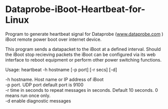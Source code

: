 # Dataprobe-iBoot-Heartbeat-for-Linux

  Program to generate heartbeat signal for Dataprobe (www.dataprobe.com )
  iBoot remote power boot over internet device.
 
  This program sends a datapacket to the iBoot at a defined interval. Should the
  iBoot stop recieving packets the iBoot can be configured via its web interface to reboot
  equipment or perform other power switching functions.
 
  Usage:
  heartbeat -h hostname [-p port] [-r secs] [-d]
  
  -h hostname. Host name or IP address of iBoot<br>
  -p port. UDP port default port is 9100<br>
  -r time in seconds to repeat messages in seconds. Default 10 seconds. 0 means run once only.<br>
  -d enable diagnostic messages<br>

